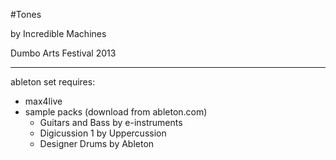 #Tones

by Incredible Machines

Dumbo Arts Festival 2013

_________

ableton set requires:

- max4live
- sample packs (download from ableton.com)
	- Guitars and Bass by e-instruments
	- Digicussion 1 by Uppercussion
	- Designer Drums by Ableton
	
